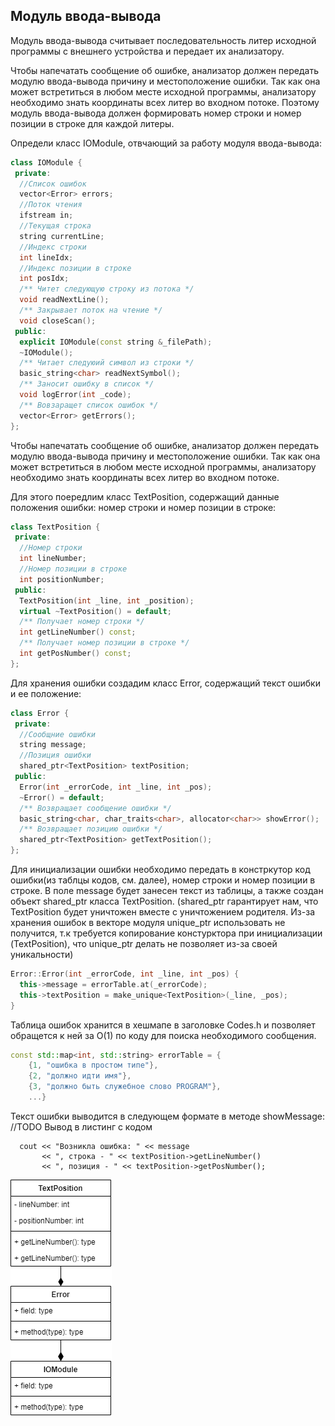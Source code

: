 ## Модуль ввода-вывода

Модуль ввода-вывода считывает последовательность литер
исходной программы с внешнего устройства и передает их анализатору.

Чтобы напечатать сообщение об ошибке, анализатор должен
передать модулю ввода-вывода причину и местоположение
ошибки. Так как она может встретиться в любом месте исходной программы, анализатору необходимо знать координаты
всех литер во входном потоке. Поэтому модуль ввода-вывода
должен формировать номер строки и номер позиции в строке
для каждой литеры.

Определи класс IOModule, отвчающий за работу модуля ввода-вывода:
```c++
class IOModule {
 private:
  //Список ошибок
  vector<Error> errors;
  //Поток чтения
  ifstream in;
  //Текущая строка
  string currentLine;
  //Индекс строки
  int lineIdx;
  //Индекс позиции в строке
  int posIdx;
  /** Читет следующую строку из потока */
  void readNextLine();
  /** Закрывает поток на чтение */
  void closeScan();
 public:
  explicit IOModule(const string &_filePath);
  ~IOModule();
  /** Читает следуюий символ из строки */
  basic_string<char> readNextSymbol();
  /** Заносит ошибку в список */
  void logError(int _code);
  /** Вовзаращет список ошибок */
  vector<Error> getErrors();
};
```

Чтобы напечатать сообщение об ошибке, анализатор должен
передать модулю ввода-вывода причину и местоположение
ошибки. Так как она может встретиться в любом месте исходной программы, анализатору необходимо знать координаты
всех литер во входном потоке. 

Для этого поередлим класс TextPosition, содержащий данные положения ошибки: номер строки и номер позиции в строке:
```c++
class TextPosition {
 private:
  //Номер строки
  int lineNumber;
  //Номер позиции в строке
  int positionNumber;
 public:
  TextPosition(int _line, int _position);
  virtual ~TextPosition() = default;
  /** Получает номер строки */
  int getLineNumber() const;
  /** Получает номер позиции в строке */
  int getPosNumber() const;
};
```
Для хранения ошибки создадим класс Error, содержащий текст ошибки и ее положение:

```c++
class Error {
 private:
  //Сообщние ошибки
  string message;
  //Позиция ошибки
  shared_ptr<TextPosition> textPosition;
 public:
  Error(int _errorCode, int _line, int _pos);
  ~Error() = default;
  /** Возвращает сообщение ошибки */
  basic_string<char, char_traits<char>, allocator<char>> showError();
  /** Возвращает позицию ошибки */
  shared_ptr<TextPosition> getTextPosition();
};
```

Для инициализации ошибки необходимо передать в констркутор код ошибки(из таблцы кодов, см. далее),
номер строки и номер позиции в строке. В поле message будет занесен текст из таблицы, а также создан объект
shared_ptr класса TextPosition. (shared_ptr гарантирует нам, что TextPosition будет уничтожен вместе с уничтожением родителя. 
Из-за хранения ошибок в векторе модуля unique_ptr использовать не получится, т.к требуется копирование констурктора при инициализации (TextPosition), что unique_ptr делать не позволяет из-за своей уникальности)

```c++
Error::Error(int _errorCode, int _line, int _pos) {
  this->message = errorTable.at(_errorCode);
  this->textPosition = make_unique<TextPosition>(_line, _pos);
}
```

Таблица ошибок хранится в хешмапе в заголовке Codes.h и позволяет обращется к ней за O(1) по коду для поиска необходимого сообщения.
```c++
const std::map<int, std::string> errorTable = {
    {1, "ошибка в простом типе"},
    {2, "должно идти имя"},
    {3, "должно быть служебное слово PROGRAM"},
    ...}
```
Текст ошибки выводится в следующем формате в методе showMessage:
//TODO Вывод в листинг с кодом
```text
  cout << "Возникла ошибка: " << message
       << ", строка - " << textPosition->getLineNumber()
       << ", позиция - " << textPosition->getPosNumber();
```

![diagram](diagrams/iomodule.drawio.png)